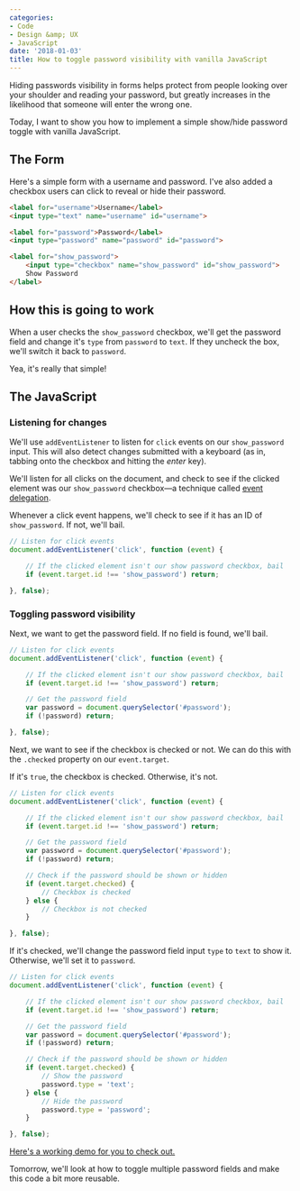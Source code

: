 ```yaml
---
categories:
- Code
- Design &amp; UX
- JavaScript
date: '2018-01-03'
title: How to toggle password visibility with vanilla JavaScript
---
```


Hiding passwords visibility in forms helps protect from people looking over your shoulder and reading your password, but greatly increases in the likelihood that someone will enter the wrong one.

Today, I want to show you how to implement a simple show/hide password toggle with vanilla JavaScript.

## The Form

Here's a simple form with a username and password. I've also added a checkbox users can click to reveal or hide their password.

```html
<label for="username">Username</label>
<input type="text" name="username" id="username">

<label for="password">Password</label>
<input type="password" name="password" id="password">

<label for="show_password">
	<input type="checkbox" name="show_password" id="show_password">
	Show Password
</label>
```

## How this is going to work

When a user checks the `show_password` checkbox, we'll get the password field and change it's `type` from `password` to `text`. If they uncheck the box, we'll switch it back to `password`.

Yea, it's really that simple!

## The JavaScript

### Listening for changes

We'll use `addEventListener` to listen for `click` events on our `show_password` input. This will also detect changes submitted with a keyboard (as in, tabbing onto the checkbox and hitting the *enter* key).

We'll listen for all clicks on the document, and check to see if the clicked element was our `show_password` checkbox&mdash;a technique called [event delegation](/checking-event-target-selectors-with-event-bubbling-in-vanilla-javascript/).

Whenever a click event happens, we'll check to see if it has an ID of `show_password`. If not, we'll bail.

```js
// Listen for click events
document.addEventListener('click', function (event) {

	// If the clicked element isn't our show password checkbox, bail
	if (event.target.id !== 'show_password') return;

}, false);
```

### Toggling password visibility

Next, we want to get the password field. If no field is found, we'll bail.

```js
// Listen for click events
document.addEventListener('click', function (event) {

	// If the clicked element isn't our show password checkbox, bail
	if (event.target.id !== 'show_password') return;

	// Get the password field
	var password = document.querySelector('#password');
	if (!password) return;

}, false);
```

Next, we want to see if the checkbox is checked or not. We can do this with the `.checked` property on our `event.target`.

If it's `true`, the checkbox is checked. Otherwise, it's not.

```js
// Listen for click events
document.addEventListener('click', function (event) {

	// If the clicked element isn't our show password checkbox, bail
	if (event.target.id !== 'show_password') return;

	// Get the password field
	var password = document.querySelector('#password');
	if (!password) return;

	// Check if the password should be shown or hidden
	if (event.target.checked) {
		// Checkbox is checked
	} else {
		// Checkbox is not checked
	}

}, false);
```

If it's checked, we'll change the password field input `type` to `text` to show it. Otherwise, we'll set it to `password`.

```js
// Listen for click events
document.addEventListener('click', function (event) {

	// If the clicked element isn't our show password checkbox, bail
	if (event.target.id !== 'show_password') return;

	// Get the password field
	var password = document.querySelector('#password');
	if (!password) return;

	// Check if the password should be shown or hidden
	if (event.target.checked) {
		// Show the password
		password.type = 'text';
	} else {
		// Hide the password
		password.type = 'password';
	}

}, false);
```

[Here's a working demo for you to check out.](https://jsfiddle.net/cferdinandi/pgqL3tzj/2/)

Tomorrow, we'll look at how to toggle multiple password fields and make this code a bit more reusable.